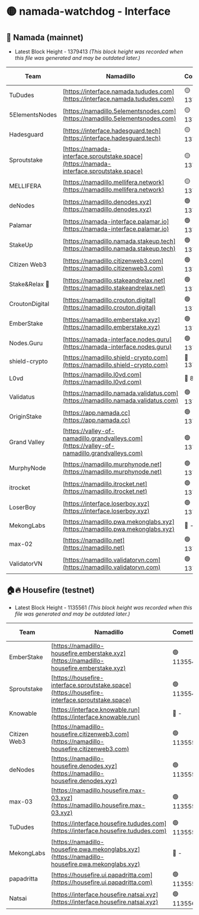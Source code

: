 # 🟡 namada-watchdog - Interface

## 🚀 Namada (mainnet)
- Latest Block Height - 1379413 *(This block height was recorded when this file was generated and may be outdated later.)*

| Team | Namadillo | CometBFT | Indexer | MASP Indexer |
|-|-|-|-|-|
| TuDudes | [https://interface.namada.tududes.com](https://interface.namada.tududes.com) | 🟡 1379309 | 🟡 1379308 | 🟡 1379309 |
| 5ElementsNodes | [https://namadillo.5elementsnodes.com](https://namadillo.5elementsnodes.com) | 🟡 1379309 | 🟡 1379309 | 🟡 1379309 |
| Hadesguard | [https://interface.hadesguard.tech](https://interface.hadesguard.tech) | 🟡 1379310 | 🟡 1379310 | 🟡 1379310 |
| Sproutstake | [https://namada-interface.sproutstake.space](https://namada-interface.sproutstake.space) | 🟡 1379311 | 🟡 1379311 | 🟡 1379311 |
| MELLIFERA | [https://namadillo.mellifera.network](https://namadillo.mellifera.network) | 🟡 1379312 | 🟡 1379312 | 🟡 1379312 |
| deNodes | [https://namadillo.denodes.xyz](https://namadillo.denodes.xyz) | 🟢 1379313 | 🟢 1379313 | 🟢 1379313 |
| Palamar | [https://namada-interface.palamar.io](https://namada-interface.palamar.io) | 🟢 1379314 | 🟢 1379314 | 🟢 1379314 |
| StakeUp | [https://namadillo.namada.stakeup.tech](https://namadillo.namada.stakeup.tech) | 🟢 1379315 | 🟢 1379314 | 🟢 1379314 |
| Citizen Web3 | [https://namadillo.citizenweb3.com](https://namadillo.citizenweb3.com) | 🟢 1379316 | 🟢 1379316 | 🟢 1379317 |
| Stake&Relax 🦥 | [https://namadillo.stakeandrelax.net](https://namadillo.stakeandrelax.net) | 🟢 1379390 | 🟢 1379389 | 🟢 1379390 |
| CroutonDigital | [https://namadillo.crouton.digital](https://namadillo.crouton.digital) | 🟢 1379391 | 🔴 1338918 | 🟢 1379391 |
| EmberStake | [https://namadillo.emberstake.xyz](https://namadillo.emberstake.xyz) | 🟢 1379391 | 🟢 1379391 | 🟢 1379391 |
| Nodes.Guru | [https://namada-interface.nodes.guru](https://namada-interface.nodes.guru) | 🟢 1379393 | 🟢 1379393 | 🟢 1379392 |
| shield-crypto | [https://namadillo.shield-crypto.com](https://namadillo.shield-crypto.com) | 🔴 1371576 | 🔴 1365592 | 🔴 1369178 |
| L0vd | [https://namadillo.l0vd.com](https://namadillo.l0vd.com) | 🔴 894059 | 🔴 1269187 | 🔴 894059 |
| Validatus | [https://namadillo.namada.validatus.com](https://namadillo.namada.validatus.com) | 🟢 1379395 | 🔴 1338199 | 🟢 1379395 |
| OriginStake | [https://app.namada.cc](https://app.namada.cc) | 🟢 1379396 | 🟢 1379396 | 🟢 1379396 |
| Grand Valley | [https://valley-of-namadillo.grandvalleys.com](https://valley-of-namadillo.grandvalleys.com) | 🟢 1379397 | 🟢 1379396 | 🟢 1379397 |
| MurphyNode | [https://namadillo.murphynode.net](https://namadillo.murphynode.net) | 🟢 1379404 | 🟢 1379404 | 🔴 - |
| itrocket | [https://namadillo.itrocket.net](https://namadillo.itrocket.net) | 🟢 1379405 | 🔴 1339267 | 🟢 1379405 |
| LoserBoy | [https://interface.loserboy.xyz](https://interface.loserboy.xyz) | 🟢 1379406 | 🟢 1379406 | 🔴 - |
| MekongLabs | [https://namadillo.pwa.mekonglabs.xyz](https://namadillo.pwa.mekonglabs.xyz) | 🔴 - | 🔴 - | 🔴 - |
| max-02 | [https://namadillo.net](https://namadillo.net) | 🟢 1379412 | 🟢 1379412 | 🟢 1379412 |
| ValidatorVN | [https://namadillo.validatorvn.com](https://namadillo.validatorvn.com) | 🟢 1379413 | 🟢 1379413 | 🟢 1379413 |

## 🏠🔥 Housefire (testnet)
- Latest Block Height - 1135561 *(This block height was recorded when this file was generated and may be outdated later.)*

| Team | Namadillo | CometBFT | Indexer | MASP Indexer |
|-|-|-|-|-|
| EmberStake | [https://namadillo-housefire.emberstake.xyz](https://namadillo-housefire.emberstake.xyz) | 🟢 1135548 | 🟢 1135548 | 🔴 1083022 |
| Sproutstake | [https://housefire-interface.sproutstake.space](https://housefire-interface.sproutstake.space) | 🟢 1135549 | 🟢 1135549 | 🟢 1135549 |
| Knowable | [https://interface.knowable.run](https://interface.knowable.run) | 🔴 - | 🔴 - | 🔴 - |
| Citizen Web3 | [https://namadillo-housefire.citizenweb3.com](https://namadillo-housefire.citizenweb3.com) | 🟢 1135550 | 🟢 1135550 | 🔴 - |
| deNodes | [https://namadillo-housefire.denodes.xyz](https://namadillo-housefire.denodes.xyz) | 🟢 1135553 | 🟢 1135553 | 🟢 1135554 |
| max-03 | [https://namadillo.housefire.max-03.xyz](https://namadillo.housefire.max-03.xyz) | 🟢 1135554 | 🟢 1135554 | 🟢 1135554 |
| TuDudes | [https://interface.housefire.tududes.com](https://interface.housefire.tududes.com) | 🟢 1135555 | 🟢 1135555 | 🟢 1135555 |
| MekongLabs | [https://namadillo-housefire.pwa.mekonglabs.xyz](https://namadillo-housefire.pwa.mekonglabs.xyz) | 🔴 - | 🔴 - | 🔴 - |
| papadritta | [https://housefire.ui.papadritta.com](https://housefire.ui.papadritta.com) | 🟢 1135559 | 🔴 972185 | 🔴 - |
| Natsai | [https://interface.housefire.natsai.xyz](https://interface.housefire.natsai.xyz) | 🟢 1135561 | 🟢 1135561 | 🟢 1135561 |

